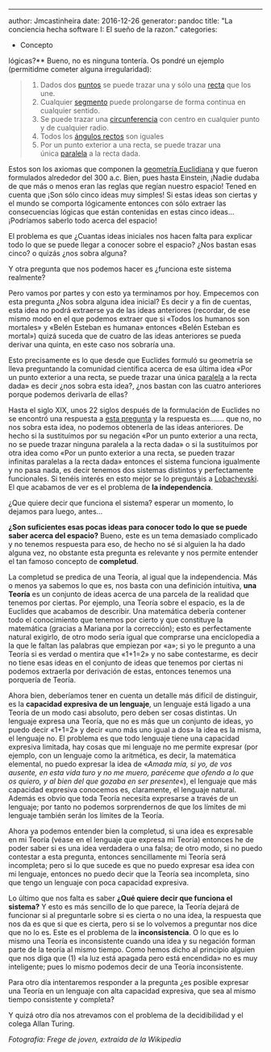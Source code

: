 ---
author: Jmcastinheira
date: 2016-12-26
generator: pandoc
title: "La conciencia hecha software I: El sueño de la razon."
categories:

  - Concepto

 lógicas?** Bueno, no es ninguna
tontería. Os pondré un ejemplo (permitidme cometer alguna
irregularidad):

> 1.  Dados
>     dos [puntos](http://es.wikipedia.org/wiki/Punto_%28geometr%C3%ADa%29 "Punto (geometría)") se
>     puede trazar una y sólo
>     una [recta](http://es.wikipedia.org/wiki/Recta "Recta") que los
>     une.
> 2.  Cualquier [segmento](http://es.wikipedia.org/wiki/Segmento "Segmento") puede
>     prolongarse de forma continua en cualquier sentido.
> 3.  Se puede trazar
>     una [circunferencia](http://es.wikipedia.org/wiki/Circunferencia "Circunferencia") con
>     centro en cualquier punto y de cualquier radio.
> 4.  Todos los [ángulos
>     rectos](http://es.wikipedia.org/wiki/%C3%81ngulo_recto "Ángulo recto") son
>     iguales
> 5.  Por un punto exterior a una recta, se puede trazar una
>     única [paralela](http://es.wikipedia.org/wiki/Paralelismo_%28matem%C3%A1tica%29 "Paralelismo (matemática)") a
>     la recta dada.

Estos son los axiomas que componen la [geometría
Euclidiana](http://es.wikipedia.org/wiki/Geometr%C3%ADa_euclidiana) y
que fueron formulados alrededor del 300 a.c. Bien, pues hasta Einstein,
¡Nadie dudaba de que más o menos eran las reglas que regían nuestro
espacio! Tened en cuenta que ¡Son sólo cinco ideas muy simples! Si estas
ideas son ciertas y el mundo se comporta lógicamente entonces con sólo
extraer las consecuencias lógicas que están contenidas en estas cinco
ideas... ¡Podríamos saberlo todo acerca del espacio!

El problema es que ¿Cuantas ideas iniciales nos hacen falta para
explicar todo lo que se puede llegar a conocer sobre el espacio? ¿Nos
bastan esas cinco? o quizás ¿nos sobra alguna?

Y otra pregunta que nos podemos hacer es ¿funciona este sistema
realmente?

Pero vamos por partes y con esto ya terminamos por hoy. Empecemos con
esta pregunta ¿Nos sobra alguna idea inicial? Es decir y a fin de
cuentas, esta idea no podrá extraerse ya de las ideas anteriores
(recordar, de ese mismo modo en el que podemos extraer que si «Todos los
humanos son mortales» y «Belén Esteban es humana» entonces «Belén
Esteban es mortal») quizá suceda que de cuatro de las ideas anteriores
se pueda derivar una quinta, en este caso nos sobraría una.

Esto precisamente es lo que desde que Euclides formuló su geometría se
lleva preguntando la comunidad científica acerca de esa última idea «Por
un punto exterior a una recta, se puede trazar una
única [paralela](http://es.wikipedia.org/wiki/Paralelismo_%28matem%C3%A1tica%29 "Paralelismo (matemática)") a
la recta dada» es decir ¿nos sobra esta idea?, ¿nos bastan con las
cuatro anteriores porque podemos derivarla de ellas?

Hasta el siglo XIX, unos 22 siglos después de la formulación de Euclides
no se encontró una respuesta a [esta
pregunta](http://es.wikipedia.org/wiki/Quinto_postulado_de_Euclides#La_aparici.C3.B3n_de_las_geometr.C3.ADas_no_eucl.C3.ADdeas)
y la respuesta es....... que no, no nos sobra esta idea, no podemos
obtenerla de las ideas anteriores. De hecho si la sustituímos por su
negación «Por un punto exterior a una recta, no se puede trazar ninguna
paralela a la recta dada» o si la sustituímos por otra idea como «Por un
punto exterior a una recta, se pueden trazar infinitas paralelas a la
recta dada» entonces el sistema funciona igualmente y no pasa nada, es
decir tenemos dos sistemas distintos y perfectamente funcionales. Si
tenéis interés en esto mejor se lo preguntáis a
[Lobachevski](http://es.wikipedia.org/wiki/Nikol%C3%A1i_Lobachevski). El
que acabamos de ver es el problema de **la independencia**.

¿Que quiere decir que funciona el sistema? esperar un momento, lo
dejamos para luego, antes...

**¿Son suficientes esas pocas ideas para conocer todo lo que se puede
saber acerca del espacio?** Bueno, este es un tema demasiado complicado
y no tenemos respuesta para eso, de hecho no sé si alguien la ha dado
alguna vez, no obstante esta pregunta es relevante y nos permite
entender el tan famoso concepto de **completud**.

La completud se predica de una Teoría, al igual que la independencia.
Más o menos ya sabemos lo que es, nos basta con una definición
intuitiva, **una Teoría** es un conjunto de ideas acerca de una parcela
de la realidad que tenemos por ciertas. Por ejemplo, una Teoría sobre el
espacio, es la de Euclides que acabamos de describir. Una matemática
debería contener todo el conocimiento que tenemos por cierto y que
constituye la matemática (gracias a Mariana por la corrección); esto es
perfectamente natural exigirlo, de otro modo sería igual que comprarse
una enciclopedia a la que le faltan las palabras que empiezan por «a»;
si yo le pregunto a una Teoría si es verdad o mentira que «1+1=2» y no
sabe contestarme, es decir no tiene esas ideas en el conjunto de ideas
que tenemos por ciertas ni podemos extraerla por derivación de estas,
entonces tenemos una porquería de Teoría.

Ahora bien, deberíamos tener en cuenta un detalle más difícil de
distinguir, es la **capacidad expresiva de un lenguaje**, un lenguaje
está ligado a una Teoría de un modo casi absoluto, pero deben ser cosas
distintas. Un lenguaje expresa una Teoría, que no es más que un conjunto
de ideas, yo puedo decir «1+1=2» y decir «uno más uno igual a dos» la
idea es la misma, el lenguaje no. El problema es que todo lenguaje tiene
una capacidad expresiva limitada, hay cosas que mi lenguaje no me
permite expresar (por ejemplo, con un lenguaje como la aritmética, es
decir, la matemática elemental, no puedo expresar la idea de «*Amada
mía, si yo, de vos ausente, en esta vida turo y no me muero, paréceme
que ofendo a lo que os quiero, y al bien del que gozaba en ser
presente*«), el lenguaje que más capacidad expresiva conocemos es,
claramente, el lenguaje natural. Además es obvio que toda Teoría
necesita expresarse a través de un lenguaje; por tanto no podemos
sorprendernos de que los límites de mi lenguaje también serán los
límites de la Teoría.

Ahora ya podemos entender bien la completud, si una idea es expresable
en mi Teoría (véase en el lenguaje que expresa mi Teoría) entonces he de
poder saber si es una idea verdadera o una falsa; de otro modo, si no
puedo contestar a esta pregunta, entonces sencillamente mi Teoría será
incompleta; pero si lo que sucede es que no puedo expresar esa idea con
mi lenguaje, entonces no puedo decir que la Teoría sea incompleta, sino
que tengo un lenguaje con poca capacidad expresiva.

Lo último que nos falta es saber **¿Qué quiere decir que funciona el
sistema?** Y esto es más sencillo de lo que parece, la Teoría dejará de
funcionar si al preguntarle sobre si es cierta o no una idea, la
respuesta que nos da es que si que es cierta, pero si se lo volvemos a
preguntar nos dice que no lo es. Este es el problema de la
**inconsistencia**. O lo que es lo mismo una Teoría es inconsistente
cuando una idea y su negación forman parte de la teoría al mismo tiempo.
Como hemos dicho al principio alguien que nos diga que (1) «la luz está
apagada pero está encendida» no es muy inteligente; pues lo mismo
podemos decir de una Teoría inconsistente.

Para otro día intentaremos responder a la pregunta ¿es posible expresar
una Teoría en un lenguaje con alta capacidad expresiva, que sea al mismo
tiempo consistente y completa?

Y quizá otro día nos atrevamos con el problema de la decidibilidad y el
colega Allan Turing.

*Fotografía: Frege de joven, extraída de la Wikipedia*
